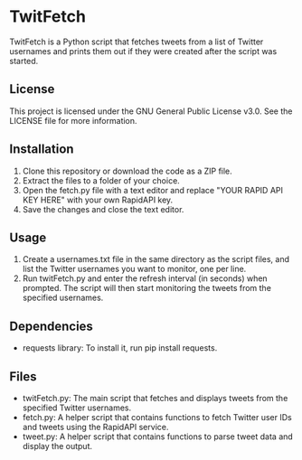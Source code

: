 # TwitFetch

TwitFetch is a Python script that fetches tweets from a list of Twitter usernames and prints them out if they were created after the script was started.

## License

This project is licensed under the GNU General Public License v3.0. See the LICENSE file for more information.

## Installation

1. Clone this repository or download the code as a ZIP file.
2. Extract the files to a folder of your choice.
3. Open the fetch.py file with a text editor and replace "YOUR RAPID API KEY HERE" with your own RapidAPI key.
4. Save the changes and close the text editor.

## Usage

1. Create a usernames.txt file in the same directory as the script files, and list the Twitter usernames you want to monitor, one per line.
2. Run twitFetch.py and enter the refresh interval (in seconds) when prompted. The script will then start monitoring the tweets from the specified usernames.

## Dependencies

-    requests library: To install it, run pip install requests.

## Files

-    twitFetch.py: The main script that fetches and displays tweets from the specified Twitter usernames.
-    fetch.py: A helper script that contains functions to fetch Twitter user IDs and tweets using the RapidAPI service.
-    tweet.py: A helper script that contains functions to parse tweet data and display the output.
